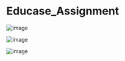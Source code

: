 ﻿# Educase_Assignment

 ![image](https://github.com/user-attachments/assets/56b45d22-ff01-488a-b353-6f2ddae294e6)

 ![image](https://github.com/user-attachments/assets/bab09371-3c31-43c2-a9b6-0e41dea1f9ea)

 ![image](https://github.com/user-attachments/assets/08b57ac9-8ef9-479b-b32e-7aa35b5d755d)

